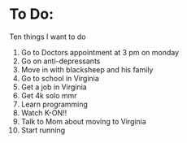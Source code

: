 # To Do:
Ten things I want to do

1. Go to Doctors appointment at 3 pm on monday
2. Go on anti-depressants 
3. Move in with blacksheep and his family
4. Go to school in Virginia
5. Get a job in Virginia
6. Get 4k solo mmr
7. Learn programming
8. Watch K-ON!!
9. Talk to Mom about moving to Virginia
10. Start running